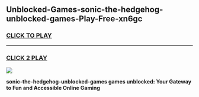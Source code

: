 
## Unblocked-Games-sonic-the-hedgehog-unblocked-games-Play-Free-xn6gc
<h3>
<a href="https://premium76.site?title=sonic-the-hedgehog-unblocked-games&ref=23A">CLICK TO PLAY</a></h3>
<hr>

<h3>
<a href="https://premium76.site?title=sonic-the-hedgehog-unblocked-games&ref=23A">CLICK 2 PLAY</a>
  
</h3>

<a href="https://premium76.site?title=sonic-the-hedgehog-unblocked-games&ref=23A"><img src="https://clearcache.store/games.png"></a>


**sonic-the-hedgehog-unblocked-games games unblocked: Your Gateway to Fun and Accessible Online Gaming**
